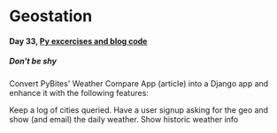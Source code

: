 # Geostation
<h4> Day 33, <a href="https://codechalleng.es/challenges/33/"> Py excercises and blog code</a>
</h4>

<h5>Don't be shy</h5>
Convert PyBites' Weather Compare App (article) into a Django app and enhance it with the following features:

Keep a log of cities queried.
Have a user signup asking for the geo and show (and email) the daily weather.
Show historic weather info
